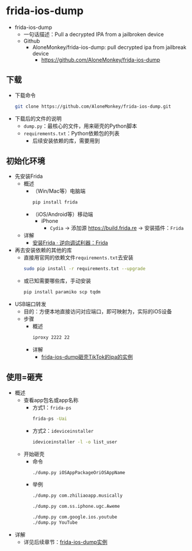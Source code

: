 # frida-ios-dump

* frida-ios-dump
  * 一句话描述：Pull a decrypted IPA from a jailbroken device
  * Github
    * AloneMonkey/frida-ios-dump: pull decrypted ipa from jailbreak device
      * https://github.com/AloneMonkey/frida-ios-dump

## 下载

* 下载命令
  ```bash
  git clone https://github.com/AloneMonkey/frida-ios-dump.git
  ```
* 下载后的文件的说明
  * `dump.py`：最核心的文件，用来砸壳的Python脚本
  * `requirements.txt`：Python依赖包的列表
    * 后续安装依赖的库，需要用到

## 初始化环境

* 先安装Frida
  * 概述
    * （Win/Mac等）电脑端
      ```bash
      pip install frida
      ```
    * （iOS/Android等）移动端
      * iPhone
        * `Cydia` -> 添加源 https://build.frida.re -> 安装插件：`Frida`
  * 详解
    * [安装Frida · 逆向调试利器：Frida](https://book.crifan.org/books/reverse_debug_frida/website/install_upgrade/install_frida.html)
* 再去安装依赖的其他的库
  * 直接用官网的依赖文件`requirements.txt`去安装
    ```bash
    sudo pip install -r requirements.txt --upgrade
    ```
  * 或已知需要哪些库，手动安装
    ```bash
    pip install paramiko scp tqdm
    ```
* USB端口转发
  * 目的：方便本地直接访问对应端口，即可映射为，实际的iOS设备
  * 步骤
    * 概述
      ```bash
      iproxy 2222 22
      ```
    * 详解
      * [frida-ios-dump砸壳TikTok的ipa的实例](../crack_example/frida_ios_dump/tiktok.md)

## 使用=砸壳

* 概述
  * 查看app包名或app名称
    * 方式1：`frida-ps`
      ```bash
      frida-ps -Uai
      ```
    * 方式2：`ideviceinstaller`
      ```bash
      ideviceinstaller -l -o list_user
      ```
  * 开始砸壳
    * 命令
      ```bash
      ./dump.py iOSAppPackageOriOSAppName
      ```
    * 举例
      ```bash
      ./dump.py com.zhiliaoapp.musically

      ./dump.py com.ss.iphone.ugc.Aweme

      ./dump.py com.google.ios.youtube
      ./dump.py YouTube
      ```
* 详解
  * 详见后续章节：[frida-ios-dump实例](../crack_example/frida_ios_dump/README.md)
